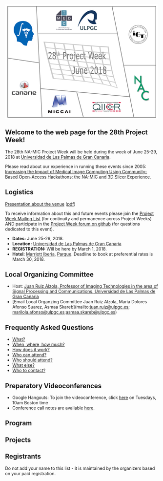 ![PW28](PW28-500px.png)
## Welcome to the web page for the 28th Project Week!
The 28th NA-MIC Project Week will be held during the week of June 25-29, 2018 at [Universidad de Las Palmas de Gran Canaria](https://www.ulpgc.es/).

Please read about our experience in running these events since 2005: [Increasing the Impact of Medical Image Computing Using
Community-Based Open-Access Hackathons: the NA-MIC and 3D Slicer Experience](http://www.spl.harvard.edu/publications/item/view/3004).

## Logistics

[Presentation about the venue](https://marilolamacbioidi.github.io/Presentacion_28PW/) ([pdf](2018-01-08-NAMIC-Boston.pdf))

To receive information about this and future events please join the [Project Week Mailing List](https://public.kitware.com/mailman/listinfo/na-mic-project-week) (for continuity and permanence across Project Weeks) AND participate in the [Project Week forum on github](https://github.com/orgs/NA-MIC/teams/pw27/discussions) (for questions dedicated to this event).

- **Dates:** June 25-29, 2018.
- **Location:** [Universidad de Las Palmas de Gran Canaria](https://www.google.com/maps/place/University+of+Las+Palmas+de+Gran+Canaria/@28.0990225,-16.5409312,8z/data=!4m5!3m4!1s0xc409514173e77eb:0xbda0edfa5e221aaa!8m2!3d28.0990178!4d-15.4203257)
- **REGISTRATION:** Will be here by March 1, 2018.
- **Hotel:** [Marriott Iberia](http://achotels.marriott.com/hotels/ac-hotel-iberia-las-palmas), [Parque](http://hotelparqueenlaspalmas.com/en/). Deadline to book at preferential rates is March 30, 2018.



## Local Organizing Committee
 
- Host: [Juan Ruiz Alzola, Professor of Imaging Technologies in the area of Signal Processing and Communications, Universidad de Las Palmas de Gran Canaria](http://mt4sd.ulpgc.es)
- [Email Local Organzing Committee Juan Ruiz Alzola, Maria Dolores Afonso Suarez, Asmaa Skareb](mailto:juan.ruiz@ulpgc.es; marilola.afonso@ulpgc.es;asmaa.skareb@ulpgc.es)

## Frequently Asked Questions

* [What?](../README.md#what)
* [When, where, how much?](../README.md#when-where-how-much)
* [How does it work?](../README.md#how-does-it-work)
* [Who can attend?](../README.md#who-can-attend)
* [Who should attend?](../README.md#who-should-attend)
* [What else?](../README.md#what-else)
* [Who to contact?](../README.md#who-to-contact)

## Preparatory Videoconferences

- Google Hangouts: To join the videoconference, click [here](https://meet.google.com/wzh-syuy-otj) on Tuesdays, 10am Boston time 
- Conference call notes are available [here](PreparatoryMeetingsNotes.md).

## Program


## Projects


## Registrants

Do not add your name to this list - it is maintained by the organizers based on your paid registration.

<!-- ORGANIZERS: please edit REGISTRANTS.md -->

